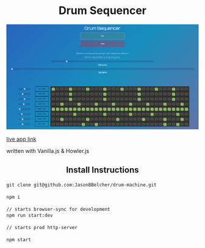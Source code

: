 # <center>Drum Sequencer</center> 

![Drum Sequencer screenshot](./assets/images/dm_screenshot.png)

 [live app link](https://drum-machine-v01-ncuiiricjx.now.sh/)


written with Vanilla.js & Howler.js

## <center>Install Instructions</center>

```
git clone git@github.com:JasonBBelcher/drum-machine.git

npm i

// starts browser-sync for development
npm run start:dev

// starts prod http-server

npm start

```




